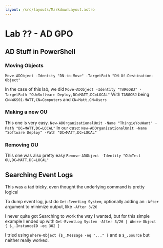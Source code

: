 ```yaml
---
layout: /src/layouts/MarkdownLayout.astro
---
```

# Lab ?? - AD GPO

## AD Stuff in PowerShell

### Moving Objects
`Move-ADObject -Identity "DN-to-Move" -TargetPath "DN-Of-Destination-Object"`

In the case of this lab, we did `Move-ADObject -Identity "TARGOBJ" -TargetPath "OU=Software Deploy,DC=MATT,DC=LOCAL"`
With `TARGOBJ` being `CN=WKS01-MATT,CN=Computers` and `CN=Matt,CN=Users`

### Making a new OU
This one is very easy.
`New-ADOrganizationalUnit -Name "ThingieYouWant" -Path "DC=MATT,DC=LOCAL"`
In our case:
`New-ADOrganizationalUnit -Name "Software Deploy" -Path "DC=MATT,DC=LOCAL"`

### Removing OU 
This one was also pretty easy
`Remove-ADObject -Identity "OU=Test OU,DC=MATT,DC=LOCAL"`

## Searching Event Logs
This was a tad tricky, even thought the underlying command is pretty logical

To dump event log, just do `Get-EventLog System`, optionally adding an `-After` argument to minimize output, like `-After 3/26`

I never quite got Searching to work the way I wanted, but for this simple example I ended up with 
`Get-EventLog System -After 3/26 | Where-Object { $_.InstanceID -eq 302 }`

I tried using `Where-Object {$_.Message -eq "..." }` and a `$_.Source` but neither really worked.